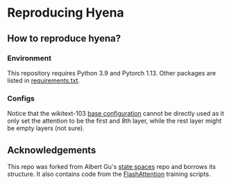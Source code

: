 # Reproducing Hyena

## How to reproduce hyena?

### Environment

This repository requires Python 3.9 and Pytorch 1.13.
Other packages are listed in [requirements.txt](./requirements.txt).

### Configs

Notice that the wikitext-103 [base configuration](./configs/experiment/wt103/base.yaml) cannot be directly used as it only set the attention to be the first and 8th layer, while the rest layer might be empty layers (not sure).

## Acknowledgements

This repo was forked from Albert Gu's [state spaces](https://github.com/HazyResearch/state-spaces) repo and borrows its structure.
It also contains code from the [FlashAttention](https://github.com/HazyResearch/flash-attention) training scripts.
